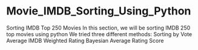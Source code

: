 # Movie_IMDB_Sorting_Using_Python  
 Sorting IMDB Top 250 Movies
In this section, we will be sorting IMDB 250 top movies using python
We tried three different methods:
Sorting by Vote Average
IMDB Weighted Rating
Bayesian Average Rating Score    
